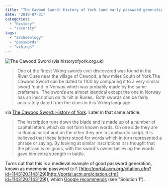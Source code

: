 ```yaml
---
title: "The Cawood Sword: History of York (and early password generation!)"
date: "2010-07-31"
categories: 
  - "history"
  - "security"
tags: 
  - "archaeology"
  - "passwords"
  - "vikings"
---
```


![The Cawood Sword (via historyofyork.org.uk)](https://blog.balinsbooks.com/wp-content/uploads/2010/07/Sword_hi_res.jpg)

> One of the finest Viking swords ever discovered was found in the River Ouse near the village of Cawood, a few miles South of York.The Cawood Sword can be dated to 1100 by comparing it to a very similar sword found in Norway which was probably made by the same craftsman.  The swords are almost identical except the one in Norway has an inscription on its hilt in Runes.  Both swords can be fairly accurately dated from the clues in this Viking language.

via [The Cawood Sword: History of York](http://www.historyofyork.org.uk/themes/viking/the-cawood-sword). Later in that same article:

> The inscription runs down the blade and is made up of a number of capital letters which do not form known words. On one side they are in Roman script and on the other they are in Lombardic script. It is believed that these letters stood for words which in turn represented a phrase or saying. By looking at similar inscriptions it is thought that the phrase is religious, with the sword's owner believing the words gave him extra strength in battle.

Turns out that this is a medieval example of good password generation, known as mnemonic password (c.f. [http://portal.acm.org/citation.cfm?id=1143120.1143129](http://portal.acm.org/citation.cfm?id=1143120.1143129)), which [Google recommends](http://gmailblog.blogspot.com/2009/10/choosing-smart-password.html) (see "Solution 1").
